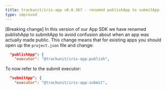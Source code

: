 ```yaml
---
title: trackunit/iris-app v0.0.367 - renamed publishApp to submitApp
type: improved
---
```


[Breaking change] In this version of our App SDK we have renamed publishApp to submitApp to avoid confusion about when an app was actually made public. 
This change means that for existing apps you should open up the `project.json` file and change:

```json
  "publishApp": {
    "executor": "@trackunit/iris-app:publish",
```

To now refer to the submit executor:

```json
  "submitApp": {
    "executor": "@trackunit/iris-app:submit",
```
